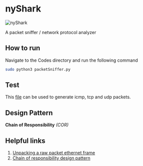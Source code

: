 # nyShark
![nyShark](https://github.com/mrtaz77/nyShark/assets/113765142/3fa7f5a0-381d-4dc9-851b-7648708d58c9)

A packet sniffer / network protocol analyzer

## How to run
Navigate to the Codes directory and run the following command
```bash
sudo python3 packetSniffer.py
```

## Test
This [file](/Codes/packet_generator.py) can be used to generate icmp, tcp and udp packets.

## Design Pattern
**Chain of Responsibility** *(COR)*

## Helpful links
1. [Unpacking a raw packet ethernet frame](https://medium.com/kernel-space/unpacking-a-raw-packet-ethernet-frame-part-1-e91033e745a4)
2. [Chain of responsibility design pattern](https://refactoring.guru/design-patterns/chain-of-responsibility)